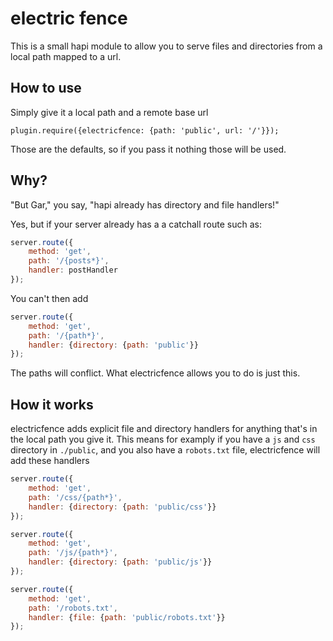 # electric fence

This is a small hapi module to allow you to serve files and directories
from a local path mapped to a url.

## How to use

Simply give it a local path and a remote base url

```
plugin.require({electricfence: {path: 'public', url: '/'}});
```
Those are the defaults, so if you pass it nothing those will be used.

## Why?

"But Gar," you say, "hapi already has directory and file handlers!"

Yes, but if your server already has a a catchall route such as:

```javascript
server.route({
    method: 'get',
    path: '/{posts*}',
    handler: postHandler
});
```

You can't then add

```javascript
server.route({
    method: 'get',
    path: '/{path*}',
    handler: {directory: {path: 'public'}}
});
```

The paths will conflict.  What electricfence allows you to do is just this.

## How it works

electricfence adds explicit file and directory handlers for anything that's in the local path you give it.  This means for examply if you have a ``js`` and ``css`` directory in ``./public``, and you also have a ``robots.txt`` file, electricfence will add these handlers


```javascript
server.route({
    method: 'get',
    path: '/css/{path*}',
    handler: {directory: {path: 'public/css'}}
});

server.route({
    method: 'get',
    path: '/js/{path*}',
    handler: {directory: {path: 'public/js'}}
});

server.route({
    method: 'get',
    path: '/robots.txt',
    handler: {file: {path: 'public/robots.txt'}}
});
```
